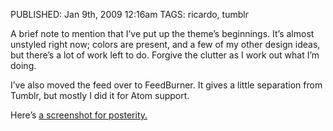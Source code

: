PUBLISHED: Jan 9th, 2009 12:16am
TAGS: ricardo, tumblr

A brief note to mention that I’ve put up the theme’s beginnings. It’s almost unstyled right now; colors are present, and a few of my other design ideas, but there’s a lot of work left to do. Forgive the clutter as I work out what I’m doing.

I’ve also moved the feed over to FeedBurner. It gives a little separation from Tumblr, but mostly I did it for Atom support.

Here’s [a screenshot for posterity.][ss]

 [ss]: http://flickr.com/photos/stilist/3181721790/
